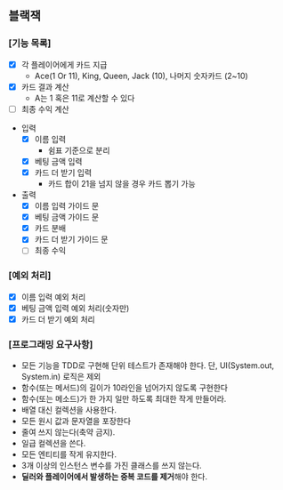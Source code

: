 ## 블랙잭

### [기능 목록]

* [x] 각 플레이어에게 카드 지급
  - Ace(1 Or 11), King, Queen, Jack (10), 나머지 숫자카드 (2~10)
* [x] 카드 결과 계산
  - A는 1 혹은 11로 계산할 수 있다
* [ ] 최종 수익 계산

- 입력
    * [x] 이름 입력
        - 쉼표 기준으로 분리
    * [x] 베팅 금액 입력
    * [x] 카드 더 받기 입력
        - 카드 합이 21을 넘지 않을 경우 카드 뽑기 가능

- 출력
    * [x] 이름 입력 가이드 문
    * [x] 베팅 금액 가이드 문
    * [x] 카드 분배
    * [x] 카드 더 받기 가이드 문
    * [ ] 최종 수익

### [예외 처리]

* [x] 이름 입력 예외 처리
* [x] 베팅 금액 입력 예외 처리(숫자만)
* [x] 카드 더 받기 예외 처리

### [프로그래밍 요구사항]

- 모든 기능을 TDD로 구현해 단위 테스트가 존재해야 한다. 단, UI(System.out, System.in) 로직은 제외
- 함수(또는 메서드)의 길이가 10라인을 넘어가지 않도록 구현한다
- 함수(또는 메소드)가 한 가지 일만 하도록 최대한 작게 만들어라.
- 배열 대신 컬렉션을 사용한다.
- 모든 원시 값과 문자열을 포장한다
- 줄여 쓰지 않는다(축약 금지).
- 일급 컬렉션을 쓴다.
- 모든 엔티티를 작게 유지한다.
- 3개 이상의 인스턴스 변수를 가진 클래스를 쓰지 않는다.
- **딜러와 플레이어에서 발생하는 중복 코드를 제거**해야 한다.
